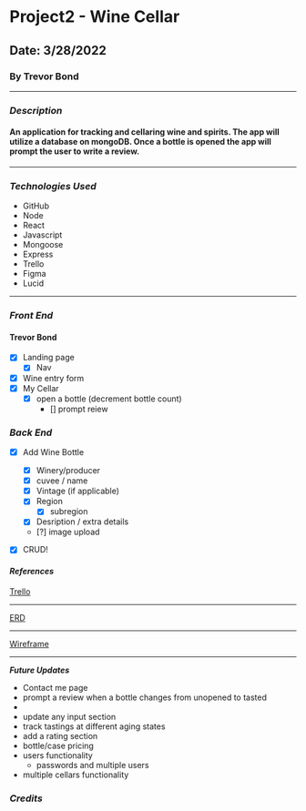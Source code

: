 # Project2 - Wine Cellar
## Date: 3/28/2022
### By Trevor Bond
***
### ***Description***
#### An application for tracking and cellaring wine and spirits. The app will utilize a database on mongoDB. Once a bottle is opened the app will prompt the user to write a review.
***
### ***Technologies Used***
* GitHub
* Node
* React
* Javascript
* Mongoose
* Express
* Trello
* Figma
* Lucid
***
### ***Front End***
#### Trevor Bond
- [x] Landing page
    - [x] Nav
- [x] Wine entry form
- [x] My Cellar
    - [x] open a bottle (decrement bottle count)
        - [] prompt reiew
### ***Back End***
- [x] Add Wine Bottle
    - [x] Winery/producer
    - [x] cuvee / name
    - [x] Vintage (if applicable)
    - [x] Region 
        - [x] subregion
    - [x] Desription / extra details
    - [?] image upload

- [x] CRUD!

#### ***References***
[Trello](https://trello.com/b/kBzgQtmI/p2-wine-cellar)    
*** 
[ERD](https://lucid.app/lucidchart/12d6a6be-c6d5-427a-b971-bad62a343494/edit?invitationId=inv_8b393d44-1475-4d38-bcc7-896248f087de)
***
[Wireframe](https://www.figma.com/file/qXUumOnde5vpMNbBv41MvU/P2---Wine-Cellar?node-id=2%3A40)
***
***Future Updates***
- Contact me page
- prompt a review when a bottle changes from unopened to tasted
- 
- update any input section
- track tastings at different aging states
- add a rating section
- bottle/case pricing
- users functionality
    - passwords and multiple users
- multiple cellars functionality
### ***Credits***